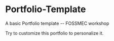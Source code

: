 # Portfolio-Template
A basic Portfolio template -- FOSSMEC workshop

Try to customize this portfolio to personalize it.
